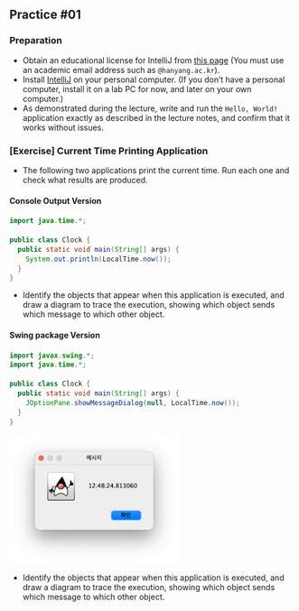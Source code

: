 
## Practice #01

### Preparation

- Obtain an educational license for IntelliJ from [this page](https://www.jetbrains.com/shop/eform/students) (You must use an academic email address such as `@hanyang.ac.kr`).
- Install [IntelliJ](https://www.jetbrains.com/ko-kr/idea/download/) on your personal computer. (If you don’t have a personal computer, install it on a lab PC for now, and later on your own computer.)
- As demonstrated during the lecture, write and run the `Hello, World!` application exactly as described in the lecture notes, and confirm that it works without issues.

### [Exercise] Current Time Printing Application

- The following two applications print the current time.
  Run each one and check what results are produced.

#### Console Output Version

```java
import java.time.*;

public class Clock {
  public static void main(String[] args) {
    System.out.println(LocalTime.now());
  }
}
```

- Identify the objects that appear when this application is executed, and draw a diagram to trace the execution, showing which object sends which message to which other object.

#### Swing package Version

```java
import javax.swing.*;
import java.time.*;

public class Clock {
  public static void main(String[] args) {
    JOptionPane.showMessageDialog(null, LocalTime.now());
  }
}
```

<img src="./img/clock.png" width="300">

- Identify the objects that appear when this application is executed, and draw a diagram to trace the execution, showing which object sends which message to which other object.

